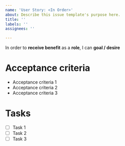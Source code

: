 ```yaml
---
name: 'User Story: <In Order>'
about: Describe this issue template's purpose here.
title: ''
labels: ''
assignees: ''

---
```


In order to **receive benefit** as a **role**, I can **goal / desire**

# Acceptance criteria

* Acceptance criteria 1
* Acceptance criteria 2
* Acceptance criteria 3

# Tasks

- [ ] Task 1
- [ ] Task 2
- [ ] Task 3
